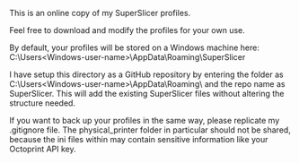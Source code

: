 This is an online copy of my SuperSlicer profiles.

Feel free to download and modify the profiles for your own use.

By default, your profiles will be stored on a Windows machine here: C:\Users\<Windows-user-name>\AppData\Roaming\SuperSlicer

I have setup this directory as a GitHub repository by entering the folder as C:\Users\<Windows-user-name>\AppData\Roaming\ and the repo name as SuperSlicer. This will add the existing SuperSlicer files without altering the structure needed.

If you want to back up your profiles in the same way, please replicate my .gitignore file. The physical_printer folder in particular should not be shared, because the ini files within may contain sensitive information like your Octoprint API key.
